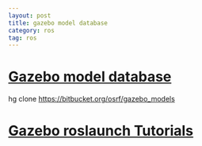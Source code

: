 ```yaml
---
layout: post
title: gazebo model database
category: ros
tag: ros
---
```


# [Gazebo model database](http://gazebosim.org/tutorials?tut=model_structure&cat=build_robot)

hg clone https://bitbucket.org/osrf/gazebo_models

# [Gazebo roslaunch Tutorials](http://gazebosim.org/tutorials?tut=ros_roslaunch)
